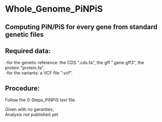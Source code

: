# Whole_Genome_PiNPiS

## Computing PiN/PiS for every gene from standard genetic files

## Required data:
-for the genetic reference: the CDS ".cds.fa", the gff ".gene.gff3", the protein "protein.fa".  
-for the variants: a VCF file ".vcf".

## Procedure:
Follow the 0-Steps_PiNPiS text file.  
  
Given with no garanties,  
Analysis not published yet.
